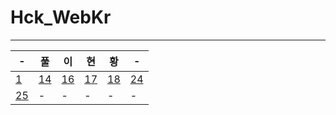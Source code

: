 # Hck_WebKr

---

|-|풀|이|현|황|-|
|---|---|---|---|---|---|
|[1](1.md)|[14](14.md)|[16](16.md)|[17](17.md)|[18](18.md)|[24](24.md)|
|[25](25.md)|-|-|-|-|-|